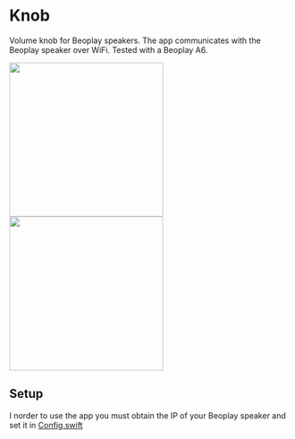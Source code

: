 # Knob

Volume knob for Beoplay speakers. The app communicates with the Beoplay speaker over WiFi. Tested with a Beoplay A6.

<img width="275" src="https://raw.githubusercontent.com/simonbs/Knob/main/screenshot1.PNG?token=AAGK4E4SICXNRQR4WNF3P4LBLBXCO"/> <img width="275" src="https://raw.githubusercontent.com/simonbs/Knob/main/screenshot2.PNG?token=AAGK4EZIQCN5DL2PNEYHMNDBLBXCU"/>

## Setup

I norder to use the app you must obtain the IP of your Beoplay speaker and set it in [Config.swift](https://github.com/simonbs/Knob/blob/main/KnobKit/Source/Config.swift)
